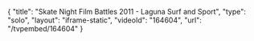 {
    "title": "Skate Night Film Battles 2011 - Laguna Surf and Sport",
    "type": "solo",
    "layout": "iframe-static",
    "videoId": "164604",
    "url": "\/tvpembed\/164604"
}